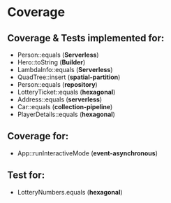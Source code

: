 # Coverage

## Coverage & Tests implemented for:
- Person::equals (**Serverless**)
- Hero::toString (**Builder**)
- LambdaInfo::equals (**Serverless**)
- QuadTree::insert (**spatial-partition**)
- Person::equals (**repository**)
- LotteryTicket::equals (**hexagonal**)
- Address::equals (**serverless**)
- Car::equals (**collection-pipeline**)
- PlayerDetails::equals (**hexagonal**)

## Coverage for:
- App::runInteractiveMode (**event-asynchronous**)

## Test for:
- LotteryNumbers.equals (**hexagonal**)
